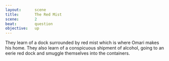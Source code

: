 ```yaml
---
layout:      scene
title:       The Red Mist
scene:       2
beat:        question
objective:   up
---
```



They learn of a dock surrounded by red mist which is where Omari makes his home.
They also learn of a conspicuous shipment of alcohol,
going to an eerie red dock and smuggle themselves into the containers.










